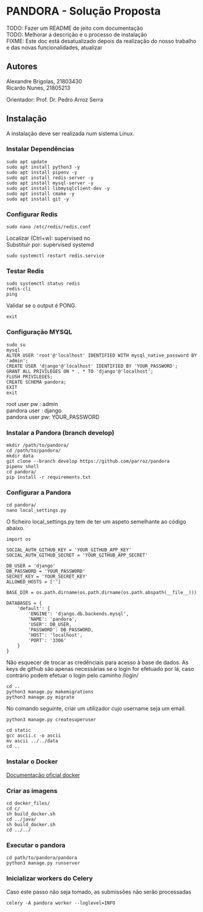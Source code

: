 # PANDORA - Solução Proposta
TODO: Fazer um README de jeito com documentação  
TODO: Melhorar a descrição e o processo de instalação  
FIXME: Este doc está desatualizado depois da realização do nosso trabalho e das novas funcionalidades, atualizar
## Autores
Alexandre Brigolas, 21803430  
Ricardo Nunes, 21805213  

Orientador: Prof. Dr. Pedro Arroz Serra
## Instalação
A instalação deve ser realizada num sistema Linux.


### Instalar Dependências
```
sudo apt update  
sudo apt install python3 -y  
sudo apt install pipenv -y  
sudo apt install redis-server -y  
sudo apt install mysql-server -y  
sudo apt install libmysqlclient-dev -y  
sudo apt install cmake -y  
sudo apt install git -y  
```
### Configurar Redis
```
sudo nano /etc/redis/redis.conf
```
Localizar (Ctrl+w): supervised no  
Substituir por: supervised systemd
``` 
sudo systemctl restart redis.service
```
### Testar Redis 
```
sudo systemctl status redis
redis-cli
ping
```
Validar se o output é PONG.
```
exit
```
### Configuração MYSQL
```
sudo su
mysql
ALTER USER 'root'@'localhost' IDENTIFIED WITH mysql_native_password BY 'admin';
CREATE USER 'django'@'localhost' IDENTIFIED BY 'YOUR_PASSWORD';
GRANT ALL PRIVILEGES ON * . * TO 'django'@'localhost';
FLUSH PRIVILEGES;
CREATE SCHEMA pandora;
EXIT
exit
```
root user pw   : admin  
pandora user   : django  
pandora user pw: YOUR_PASSWORD  
### Instalar a Pandora (branch develop)
```
mkdir /path/to/pandora/
cd /path/to/pandora/
mkdir data
git clone --branch develop https://github.com/parroz/pandora
pipenv shell
cd pandora/
pip install -r requirements.txt
```
### Configurar a Pandora
```
cd pandora/
nano local_settings.py
```
O ficheiro local_settings.py tem de ter um aspeto semelhante ao código abaixo.  
```
import os

SOCIAL_AUTH_GITHUB_KEY = 'YOUR_GITHUB_APP_KEY'
SOCIAL_AUTH_GITHUB_SECRET = 'YOUR_GITHUB_APP_SECRET'

DB_USER = 'django'
DB_PASSWORD = 'YOUR_PASSWORD'
SECRET_KEY = 'YOUR_SECRET_KEY'
ALLOWED_HOSTS = ['']

BASE_DIR = os.path.dirname(os.path.dirname(os.path.abspath(__file__)))

DATABASES = {
    'default': {
        'ENGINE': 'django.db.backends.mysql',
        'NAME': 'pandora',
        'USER': DB_USER,
        'PASSWORD': DB_PASSWORD,
        'HOST': 'localhost',
        'PORT': '3306'
    }
}
```
Não esquecer de trocar as credênciais para acesso à base de dados.
As keys de github são apenas necessárias se o login for efetuado por lá, caso contrário podem efetuar o login pelo caminho /login/

```
cd ..
python3 manage.py makemigrations
python3 manage.py migrate
```
No comando seguinte, criar um utilizador cujo username seja um email.
```
python3 manage.py createsuperuser
```

```
cd static
gcc ascii.c -o ascii
mv ascii ../../data
cd ..
```
### Instalar o Docker
[Documentação oficial docker](https://docs.docker.com/get-docker/)
### Criar as imagens
```
cd docker_files/
cd c/
sh build_docker.sh
cd ../java/
sh build_docker.sh
cd ../../
```

### Executar o pandora
```
cd path/to/pandora/pandora
python3 manage.py runserver
```
### Inicializar workers do Celery
Caso este passo não seja tomado, as submissões não serão processadas
```
celery -A pandora worker --loglevel=INFO
```
